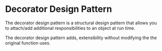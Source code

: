 # Decorator Design Pattern

The decorator design pattern is a structural design pattern that allows you to attach/add additional responsibilities to an object at run time.

The decorator design pattern adds, extensibility without modifying the the original function uses.




